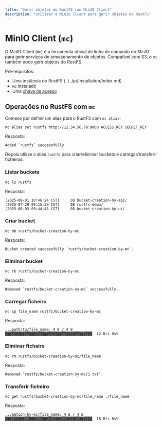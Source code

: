 ```yaml
---
title: "Gerir objetos do RustFS com MinIO Client"
description: "Utilizar o MinIO Client para gerir objetos no RustFS"
---
```


# MinIO Client (`mc`)

O MinIO Client (`mc`) é a ferramenta oficial de linha de comando do MinIO para gerir serviços de armazenamento de objetos. Compatível com S3, o `mc` também pode gerir objetos do RustFS.

Pré‑requisitos:

- Uma instância do RustFS (../../pt/installation/index.md)
- `mc` instalado
- Uma [chave de acesso](access-token.md)

## Operações no RustFS com `mc`

Comece por definir um alias para o RustFS com `mc alias`:

```
mc alias set rustfs http://12.34.56.78:9000 ACCESS_KEY SECRET_KEY
```

Resposta:

```
Added `rustfs` successfully.
```

Depois utilize o alias `rustfs` para criar/eliminar buckets e carregar/transferir ficheiros.

### Listar buckets

```
mc ls rustfs
```

Resposta:

```
[2025-08-01 10:46:24 CST]     0B bucket-creation-by-api/
[2025-07-29 09:15:35 CST]     0B rustfs-demo/
[2025-08-03 09:44:45 CST]     0B bucket-creation-by-ui/
```

### Criar bucket

```
mc mb rustfs/bucket-creation-by-mc
```

Resposta:

```
Bucket created successfully `rustfs/bucket-creation-by-mc`.
```

### Eliminar bucket

```
mc rb rustfs/bucket-creation-by-mc
```

Resposta:

```
Removed `rustfs/bucket-creation-by-mc` successfully.
```

### Carregar ficheiro

```
mc cp file_name rustfs/bucket-creation-by-mc
```

Resposta:

```
...path/to/file_name: 4 B / 4 B  ▓▓▓▓▓▓▓▓▓▓▓▓▓▓▓▓▓▓▓▓▓▓▓▓▓▓▓▓▓▓▓▓▓▓▓▓▓▓▓▓  12 B/s 0s%
```

### Eliminar ficheiro

```
mc rm rustfs/bucket-creation-by-mc/file_name
```

Resposta:

```
Removed `rustfs/bucket-creation-by-mc/1.txt`.
```

### Transferir ficheiro

```
mc get rustfs/bucket-creation-by-mc/file_name ./file_name
```

Resposta:

```
...eation-by-mc/file_name: 4 B / 4 B  ▓▓▓▓▓▓▓▓▓▓▓▓▓▓▓▓▓▓▓▓▓▓▓▓▓▓▓▓▓▓▓▓▓▓▓▓▓▓▓▓  18 B/s 0s%
```